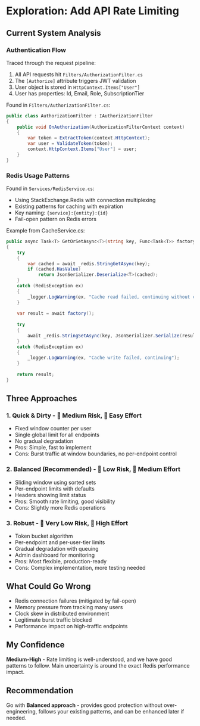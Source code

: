 # Exploration: Add API Rate Limiting

## Current System Analysis

### Authentication Flow
Traced through the request pipeline:

1. All API requests hit `Filters/AuthorizationFilter.cs`
2. The `[Authorize]` attribute triggers JWT validation
3. User object is stored in `HttpContext.Items["User"]`
4. User has properties: Id, Email, Role, SubscriptionTier

Found in `Filters/AuthorizationFilter.cs`:
```csharp
public class AuthorizationFilter : IAuthorizationFilter
{
    public void OnAuthorization(AuthorizationFilterContext context)
    {
        var token = ExtractToken(context.HttpContext);
        var user = ValidateToken(token);
        context.HttpContext.Items["User"] = user;
    }
}
```

### Redis Usage Patterns
Found in `Services/RedisService.cs`:
- Using StackExchange.Redis with connection multiplexing
- Existing patterns for caching with expiration
- Key naming: `{service}:{entity}:{id}`
- Fail-open pattern on Redis errors

Example from CacheService.cs:
```csharp
public async Task<T> GetOrSetAsync<T>(string key, Func<Task<T>> factory, TimeSpan expiry)
{
    try
    {
        var cached = await _redis.StringGetAsync(key);
        if (cached.HasValue)
            return JsonSerializer.Deserialize<T>(cached);
    }
    catch (RedisException ex)
    {
        _logger.LogWarning(ex, "Cache read failed, continuing without cache");
    }
    
    var result = await factory();
    
    try
    {
        await _redis.StringSetAsync(key, JsonSerializer.Serialize(result), expiry);
    }
    catch (RedisException ex)
    {
        _logger.LogWarning(ex, "Cache write failed, continuing");
    }
    
    return result;
}
```

## Three Approaches

### 1. Quick & Dirty - 🎯 Medium Risk, 💪 Easy Effort
- Fixed window counter per user
- Single global limit for all endpoints
- No gradual degradation
- Pros: Simple, fast to implement
- Cons: Burst traffic at window boundaries, no per-endpoint control

### 2. Balanced (Recommended) - 🎯 Low Risk, 💪 Medium Effort  
- Sliding window using sorted sets
- Per-endpoint limits with defaults
- Headers showing limit status
- Pros: Smooth rate limiting, good visibility
- Cons: Slightly more Redis operations

### 3. Robust - 🎯 Very Low Risk, 💪 High Effort
- Token bucket algorithm
- Per-endpoint and per-user-tier limits
- Gradual degradation with queuing
- Admin dashboard for monitoring
- Pros: Most flexible, production-ready
- Cons: Complex implementation, more testing needed

## What Could Go Wrong
- Redis connection failures (mitigated by fail-open)
- Memory pressure from tracking many users
- Clock skew in distributed environment
- Legitimate burst traffic blocked
- Performance impact on high-traffic endpoints

## My Confidence
**Medium-High** - Rate limiting is well-understood, and we have good patterns to follow. Main uncertainty is around the exact Redis performance impact.

## Recommendation
Go with **Balanced approach** - provides good protection without over-engineering, follows your existing patterns, and can be enhanced later if needed.